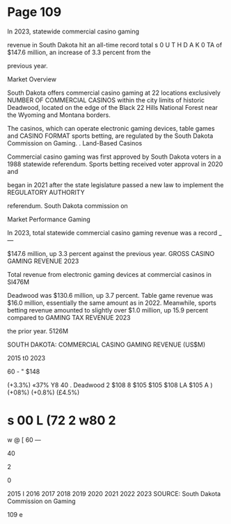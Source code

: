 # Page 109

In 2023, statewide commercial casino gaming

revenue in South Dakota hit an all-time record total
s 0 U T H D A K 0 TA of $147.6 million, an increase of 3.3 percent from the

previous year.

Market Overview

South Dakota offers commercial casino gaming at 22 locations exclusively NUMBER OF COMMERCIAL CASINOS
within the city limits of historic Deadwood, located on the edge of the Black 22
Hills National Forest near the Wyoming and Montana borders.

The casinos, which can operate electronic gaming devices, table games and CASINO FORMAT
sports betting, are regulated by the South Dakota Commission on Gaming. .
Land-Based Casinos

Commercial casino gaming was first approved by South Dakota voters in a 1988
statewide referendum. Sports betting received voter approval in 2020 and

began in 2021 after the state legislature passed a new law to implement the REGULATORY AUTHORITY

referendum. South Dakota
commission on

Market Performance Gaming

In 2023, total statewide commercial casino gaming revenue was a record _—

$147.6 million, up 3.3 percent against the previous year. GROSS CASINO GAMING REVENUE 2023

Total revenue from electronic gaming devices at commercial casinos in Sl476M

Deadwood was $130.6 million, up 3.7 percent. Table game revenue was $16.0
million, essentially the same amount as in 2022. Meanwhile, sports betting
revenue amounted to slightly over $1.0 million, up 15.9 percent compared to GAMING TAX REVENUE 2023

the prior year. 5126M

SOUTH DAKOTA: COMMERCIAL CASINO GAMING REVENUE (US$M)

2015 t0 2023

60 - " $148

(+3.3%)
«37% Y8
40
. Deadwood
2
$108
8 $105 $105 $108 LA $105
A ) (+08%)  (+0.8%) (£4.5%)

s 00
L
(72
2
w80
2
=
w
@
[ 60 —

40

2

0

2015 I 2016 2017 2018 2019 2020 2021 2022 2023
SOURCE: South Dakota Commission on Gaming

109
e

